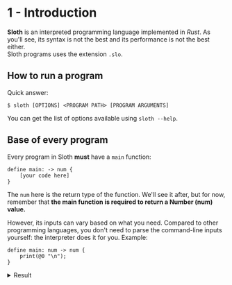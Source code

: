 # 1 - Introduction

**Sloth** is an interpreted programming language implemented in _Rust_. As you'll see, its syntax is not the best and its performance is not the best either.  
Sloth programs uses the extension `.slo`.

## How to run a program

Quick answer:
```
$ sloth [OPTIONS] <PROGRAM PATH> [PROGRAM ARGUMENTS]
```

You can get the list of options available using `sloth --help`.


## Base of every program

Every program in Sloth **must** have a `main` function:
```
define main: -> num {
    [your code here]
}
```

The `num` here is the return type of the function. We'll see it after, but for now, remember that **the main function is required to return a Number (num) value.**  
  
However, its inputs can vary based on what you need. Compared to other programming languages, you don't need to parse the command-line inputs yourself: the interpreter does it for you. Example:

```
define main: num -> num {
    print(@0 "\n");
}
```

<details><summary>Result</summary>
<p>

```
$ sloth input.slo
>>> INVALID ARGUMENTS: Given 0 command-line argument(s), but the main function requires 1 argument(s):  num

$ sloth input.slo 12
>>> 12

$ sloth input.slo "test"
>>> INVALID ARGUMENTS: Error while parsing command-line arguments: Cannot convert 'test' into a Number value
```

</p>
</details>